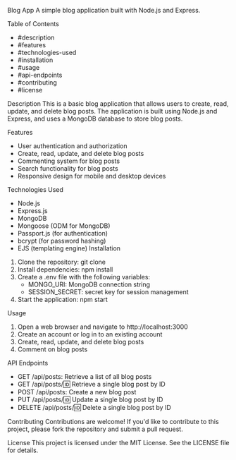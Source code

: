 Blog App
A simple blog application built with Node.js and Express.

Table of Contents
- #description
- #features
- #technologies-used
- #installation
- #usage
- #api-endpoints
- #contributing
- #license

Description
This is a basic blog application that allows users to create, read, update, and delete blog posts. The application is built using Node.js and Express, and uses a MongoDB database to store blog posts.

Features
- User authentication and authorization
- Create, read, update, and delete blog posts
- Commenting system for blog posts
- Search functionality for blog posts
- Responsive design for mobile and desktop devices

Technologies Used
- Node.js
- Express.js
- MongoDB
- Mongoose (ODM for MongoDB)
- Passport.js (for authentication)
- bcrypt (for password hashing)
- EJS (templating engine)
Installation
1. Clone the repository: git clone 
2. Install dependencies: npm install
3. Create a .env file with the following variables:
    - MONGO_URI: MongoDB connection string
    - SESSION_SECRET: secret key for session management
4. Start the application: npm start

Usage
1. Open a web browser and navigate to http://localhost:3000
2. Create an account or log in to an existing account
3. Create, read, update, and delete blog posts
4. Comment on blog posts

API Endpoints
- GET /api/posts: Retrieve a list of all blog posts
- GET /api/posts/:id: Retrieve a single blog post by ID
- POST /api/posts: Create a new blog post
- PUT /api/posts/:id: Update a single blog post by ID
- DELETE /api/posts/:id: Delete a single blog post by ID

Contributing
Contributions are welcome! If you'd like to contribute to this project, please fork the repository and submit a pull request.

License
This project is licensed under the MIT License. See the LICENSE file for details.

